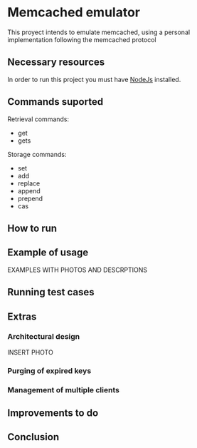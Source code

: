 # Memcached emulator

This proyect intends to emulate memcached, using a personal implementation following the memcached protocol

## Necessary resources

In order to run this project you must have [NodeJs](https://nodejs.org/es/download/) installed.

## Commands suported

Retrieval commands:
* get
* gets

Storage commands:
* set
* add
* replace
* append
* prepend
* cas

## How to run

## Example of usage

EXAMPLES WITH PHOTOS AND DESCRPTIONS

## Running test cases

## Extras

### Architectural design

INSERT PHOTO

### Purging of expired keys

### Management of multiple clients

## Improvements to do

## Conclusion



